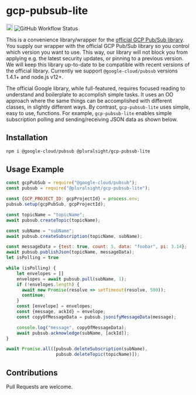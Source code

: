# gcp-pubsub-lite
<a href="https://badge.fury.io/js/%40pluralsight%2Fgcp-pubsub-lite"><img src="https://badge.fury.io/js/%40pluralsight%2Fgcp-pubsub-lite.svg" alt="npm version" height="18"></a>
<img alt="GitHub Workflow Status" src="https://github.com/pluralsight/gcp-pubsub-lite/workflows/test%2C%20version%20bump%2C%20tag%2C%20npm%20publish/badge.svg">

This is a convenience library/wrapper for the [official GCP Pub/Sub library](https://github.com/googleapis/nodejs-pubsub). You supply our wrapper with the official GCP Pub/Sub library so you control which version you want to use. This way, our library will not block you from applying e.g. the latest security updates, or pinning to a previous version. We will keep this library up-to-date to be compatible with recent versions of the official library. Currently we support `@google-cloud/pubsub` versions 1.4.1+ and node.js v12+.

The official Google library, while full-featured, requires focused reading to understand and boilerplate to accomplish simple tasks. It uses an OO approach where the same things can be accomplished with different classes, in slightly different ways. By contrast, `gcp-pubsub-lite` uses simple, easy to use, functions. For example, `gcp-pubsub-lite` enables simple subscription polling and sending/receiving JSON data as shown below.

## Installation

```bash
npm i @google-cloud/pubsub @pluralsight/gcp-pubsub-lite
```

## Usage Example

```javascript
const gcpPubSub = require("@google-cloud/pubsub");
const pubsub = require("@pluralsight/gcp-pubsub-lite");

const {GCP_PROJECT_ID: gcpProjectId} = process.env;
pubsub.setup(gcpPubSub, gcpProjectId);

const topicName = "topicName";
await pubsub.createTopic(topicName);

const subName = "subName";
await pubsub.createSubscription(topicName, subName);

const messageData = {test: true, count: 5, data: "foobar", pi: 3.14};
await pubsub.publishJson(topicName, messageData);
let isPolling = true

while (isPolling) {
    let envelopes = []
    envelopes = await pubsub.pull(subName, 1);
    if (!envelopes.length) {
      await new Promise(resolve => setTimeout(resolve, 500));
      continue;
    }
    const [envelope] = envelopes;
    const {message, ackId} = envelope;
    const copyOfMessageData = pubsub.jsonifyMessageData(message);

    console.log("message", copyOfMessageData);
    await pubsub.acknowledge(subName, [ackId]);
}

await Promise.all([pubsub.deleteSubscription(subName),
                   pubsub.deleteTopic(topicName)]);

```

<!--automated documentation goes below here-->
<!--automated documentation goes above here-->

## Contributions
Pull Requests are welcome.
